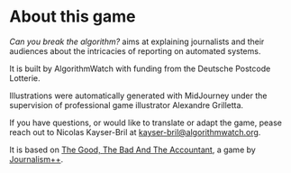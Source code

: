 # About this game

_Can you break the algorithm?_ aims at explaining journalists and their audiences about the intricacies of reporting on automated systems.

It is built by AlgorithmWatch with funding from the Deutsche Postcode Lotterie.

Illustrations were automatically generated with MidJourney under the supervision of professional game illustrator Alexandre Grilletta. 

If you have questions, or would like to translate or adapt the game, pease reach out to Nicolas Kayser-Bril at kayser-bril@algorithmwatch.org.

It is based on [The Good, The Bad And The Accountant](https://jplusplus.github.io/the-accountant/#/), a game by [Journalism++](https://jplusplus.org/en/).